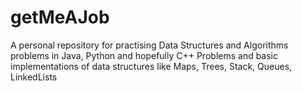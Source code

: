 # getMeAJob
A personal repository for practising Data Structures and Algorithms problems in Java, Python and hopefully C++
Problems and basic implementations of data structures like Maps, Trees, Stack, Queues, LinkedLists
